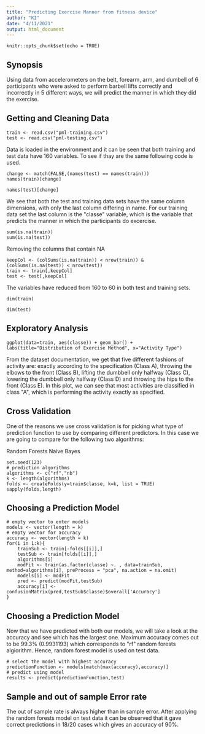```yaml
---
title: "Predicting Exercise Manner from fitness device"
author: "KI"
date: "4/11/2021"
output: html_document
---
```


```{r setup, include=FALSE}
knitr::opts_chunk$set(echo = TRUE)
```

## Synopsis

Using data from accelerometers on the belt, forearm, arm, and dumbell of 6 participants who were asked to perform barbell lifts correctly and incorrectly in 5 different ways, we will predict the manner in which they did the exercise.

## Getting and Cleaning Data
```{r}
train <- read.csv("pml-training.csv")
test <- read.csv("pml-testing.csv")
```
Data is loaded in the environment and it can be seen that both training and test data have 160 variables. To see if thay are the same following code is used. 
```{r}
change <- match(FALSE,(names(test) == names(train)))
names(train)[change]
```
```{r}
names(test)[change]
```
We see that both the test and training data sets have the same column dimensions, with only the last column differing in name. For our training data set the last column is the "classe" variable, which is the variable that predicts the manner in which the participants do excercise.

```{r}
sum(is.na(train))
sum(is.na(test))
```
Removing the columns that contain NA

```{r}
keepCol <- (colSums(is.na(train)) < nrow(train)) & (colSums(is.na(test)) < nrow(test))
train <- train[,keepCol]
test <- test[,keepCol]
```
The variables have reduced from 160 to 60 in both test and training sets.
```{r}
dim(train)
```
```{r}
dim(test)
```
## Exploratory Analysis
```{r}
ggplot(data=train, aes(classe)) + geom_bar() + labs(title="Distribution of Exercise Method", x="Activity Type")
```
From the dataset documentation, we get that five different fashions of activity are: exactly according to the specification (Class A), throwing the elbows to the front (Class B), lifting the dumbbell only halfway (Class C), lowering the dumbbell only halfway (Class D) and throwing the hips to the front (Class E). In this plot, we can see that most activities are classified in class "A", which is performing the activity exactly as specified.

## Cross Validation
One of the reasons we use cross validation is for picking what type of prediction function to use by comparing different predictors. In this case we are going to compare for the following two algorithms:

Random Forests
Naive Bayes

```{r}
set.seed(123)
# prediction algorithms
algorithms <- c("rf","nb")
k <- length(algorithms)
folds <- createFolds(y=train$classe, k=k, list = TRUE)
sapply(folds,length)
```

## Choosing a Prediction Model
```{r}
# empty vector to enter models
models <- vector(length = k)
# empty vector for accuracy
accuracy <- vector(length = k)
for(i in 1:k){
    trainSub <- train[-folds[[i]],]
    testSub <- train[folds[[i]],]
    algorithms[i]
    modFit <- train(as.factor(classe) ~. , data=trainSub, method=algorithms[i], preProcess = "pca", na.action = na.omit)
    models[i] <- modFit
    pred <- predict(modFit,testSub)
    accuracy[i] <- confusionMatrix(pred,testSub$classe)$overall['Accuracy']
}
```
## Choosing a Prediction Model

Now that we have predicted with both our models, we will take a look at the accuracy and see which has the largest one.
Maximum accuracy comes out to be 99.3% (0.9931193) which corresponds to "rf" random forests algiorithm. Hence, random forest model is used on test data.
```{r}
# select the model with highest accuracy
predictionFunction <- models[match(max(accuracy),accuracy)]
# predict using model
results <- predict(predictionFunction,test)
```

## Sample and out of sample Error rate
The out of sample rate is always higher than in sample error. After applying the random forests model on test data it can be observed that it gave correct predictions in 18/20 cases which gives an accuracy of 90%. 
